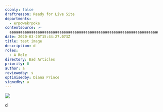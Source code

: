 ```yaml
---
cconly: false
draftreason: Ready for Live Site
departments:
  - erpowekrpoke
contentsource: >-
  aaaaaaaaaaaaaaaaaaaaaaaaaaaaaaaaaaaaaaaaaaaaaaaaaaaaaaaaaaaaaaaaaaaaaaaaaaaaaaaaaaaaaaaaaaaaaaaaaaaaaaaaaaaaaaaaaaaaaaaaaaaaaaaaaaaaaaaaaaaaaaaaaaaaaaaaaaaaaaaaaaaaaaaaaaaaaaaaaaaaaaaaaaaaaaaaaaaaaaaaaaaaaaaaaa
date: 2020-03-20T15:44:27.073Z
title: test image
description: d
roles:
  - A Role
directory: Bad Articles
priority: 0
author: a
reviewedby: s
optimisedby: Diana Prince
signedby: a
---
```

![](/assets/nature_image1.jpeg)



d
